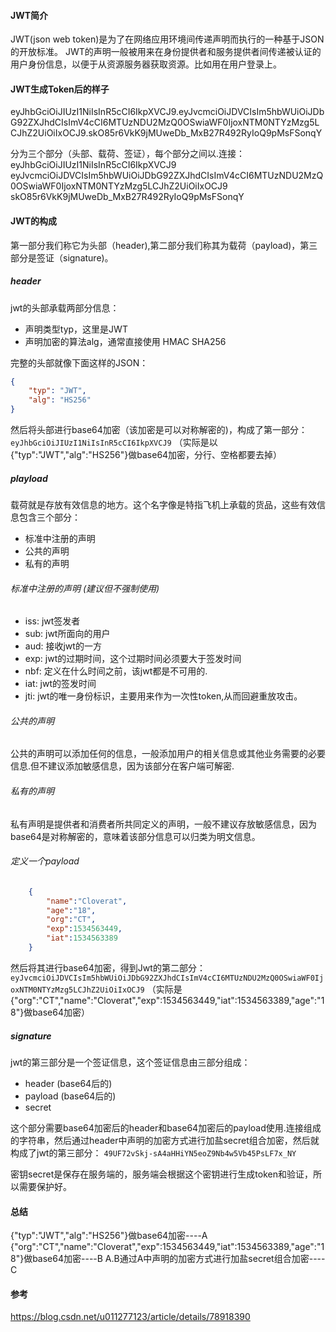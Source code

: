 #### JWT简介

JWT(json web token)是为了在网络应用环境间传递声明而执行的一种基于JSON的开放标准。
JWT的声明一般被用来在身份提供者和服务提供者间传递被认证的用户身份信息，以便于从资源服务器获取资源。比如用在用户登录上。

#### JWT生成Token后的样子

eyJhbGciOiJIUzI1NiIsInR5cCI6IkpXVCJ9.eyJvcmciOiJDVCIsIm5hbWUiOiJDbG92ZXJhdCIsImV4cCI6MTUzNDU2MzQ0OSwiaWF0IjoxNTM0NTYzMzg5LCJhZ2UiOiIxOCJ9.skO85r6VkK9jMUweDb_MxB27R492RyIoQ9pMsFSonqY

分为三个部分（头部、载荷、签证），每个部分之间以.连接：
eyJhbGciOiJIUzI1NiIsInR5cCI6IkpXVCJ9
eyJvcmciOiJDVCIsIm5hbWUiOiJDbG92ZXJhdCIsImV4cCI6MTUzNDU2MzQ0OSwiaWF0IjoxNTM0NTYzMzg5LCJhZ2UiOiIxOCJ9
skO85r6VkK9jMUweDb_MxB27R492RyIoQ9pMsFSonqY

#### JWT的构成

第一部分我们称它为头部（header),第二部分我们称其为载荷（payload)，第三部分是签证（signature)。

##### header

jwt的头部承载两部分信息：
- 声明类型typ，这里是JWT
- 声明加密的算法alg，通常直接使用 HMAC SHA256

完整的头部就像下面这样的JSON：

```json
{
	"typ": "JWT",
	"alg": "HS256"
}
```

然后将头部进行base64加密（该加密是可以对称解密的)，构成了第一部分：
`eyJhbGciOiJIUzI1NiIsInR5cCI6IkpXVCJ9`
（实际是以{"typ":"JWT","alg":"HS256"}做base64加密，分行、空格都要去掉）

##### playload

载荷就是存放有效信息的地方。这个名字像是特指飞机上承载的货品，这些有效信息包含三个部分：
- 标准中注册的声明
- 公共的声明
- 私有的声明

###### 标准中注册的声明 (建议但不强制使用)
- iss: jwt签发者
- sub: jwt所面向的用户
- aud: 接收jwt的一方
- exp: jwt的过期时间，这个过期时间必须要大于签发时间
- nbf: 定义在什么时间之前，该jwt都是不可用的.
- iat: jwt的签发时间
- jti: jwt的唯一身份标识，主要用来作为一次性token,从而回避重放攻击。

###### 公共的声明
公共的声明可以添加任何的信息，一般添加用户的相关信息或其他业务需要的必要信息.但不建议添加敏感信息，因为该部分在客户端可解密.

###### 私有的声明
私有声明是提供者和消费者所共同定义的声明，一般不建议存放敏感信息，因为base64是对称解密的，意味着该部分信息可以归类为明文信息。

###### 定义一个payload

```json
    {
        "name":"Cloverat",
        "age":"18",
        "org":"CT",
        "exp":1534563449,
        "iat":1534563389
    }
```

然后将其进行base64加密，得到Jwt的第二部分：
`eyJvcmciOiJDVCIsIm5hbWUiOiJDbG92ZXJhdCIsImV4cCI6MTUzNDU2MzQ0OSwiaWF0IjoxNTM0NTYzMzg5LCJhZ2UiOiIxOCJ9`
（实际是{"org":"CT","name":"Cloverat","exp":1534563449,"iat":1534563389,"age":"18"}做base64加密）

##### signature

jwt的第三部分是一个签证信息，这个签证信息由三部分组成：
- header (base64后的)
- payload (base64后的)
- secret

这个部分需要base64加密后的header和base64加密后的payload使用.连接组成的字符串，然后通过header中声明的加密方式进行加盐secret组合加密，然后就构成了jwt的第三部分：
`49UF72vSkj-sA4aHHiYN5eoZ9Nb4w5Vb45PsLF7x_NY`

密钥secret是保存在服务端的，服务端会根据这个密钥进行生成token和验证，所以需要保护好。

#### 总结
{"typ":"JWT","alg":"HS256"}做base64加密----A
{"org":"CT","name":"Cloverat","exp":1534563449,"iat":1534563389,"age":"18"}做base64加密----B
A.B通过A中声明的加密方式进行加盐secret组合加密----C

#### 参考
https://blog.csdn.net/u011277123/article/details/78918390
